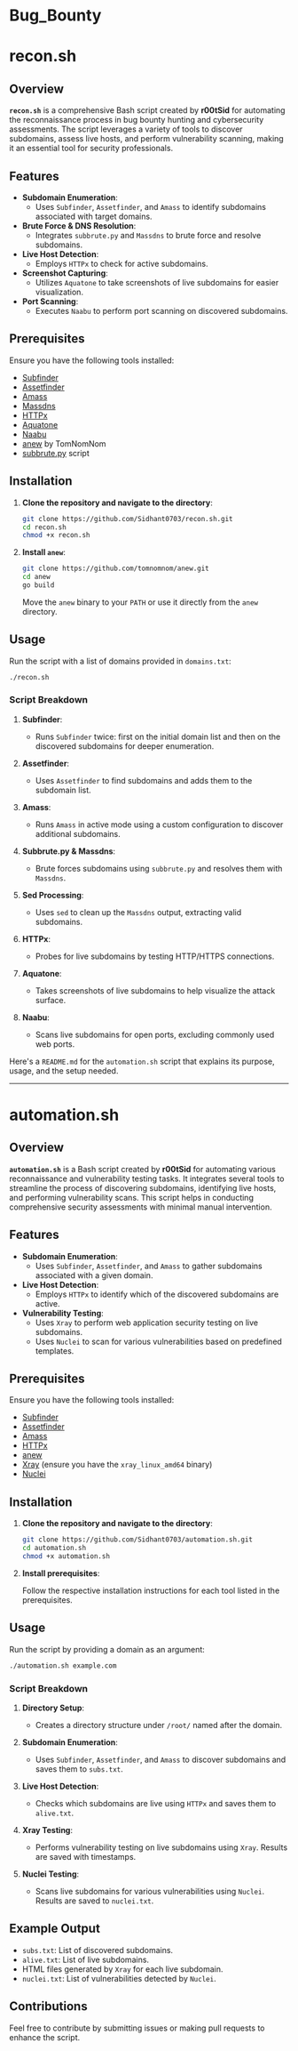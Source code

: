 # Bug_Bounty

# recon.sh

## Overview

**`recon.sh`** is a comprehensive Bash script created by **r00tSid** for automating the reconnaissance process in bug bounty hunting and cybersecurity assessments. The script leverages a variety of tools to discover subdomains, assess live hosts, and perform vulnerability scanning, making it an essential tool for security professionals.

## Features

- **Subdomain Enumeration**:
  - Uses `Subfinder`, `Assetfinder`, and `Amass` to identify subdomains associated with target domains.
- **Brute Force & DNS Resolution**:
  - Integrates `subbrute.py` and `Massdns` to brute force and resolve subdomains.
- **Live Host Detection**:
  - Employs `HTTPx` to check for active subdomains.
- **Screenshot Capturing**:
  - Utilizes `Aquatone` to take screenshots of live subdomains for easier visualization.
- **Port Scanning**:
  - Executes `Naabu` to perform port scanning on discovered subdomains.

## Prerequisites

Ensure you have the following tools installed:

- [Subfinder](https://github.com/projectdiscovery/subfinder)
- [Assetfinder](https://github.com/tomnomnom/assetfinder)
- [Amass](https://github.com/OWASP/Amass)
- [Massdns](https://github.com/blechschmidt/massdns)
- [HTTPx](https://github.com/projectdiscovery/httpx)
- [Aquatone](https://github.com/michenriksen/aquatone)
- [Naabu](https://github.com/projectdiscovery/naabu)
- [anew](https://github.com/tomnomnom/anew) by TomNomNom
- [subbrute.py](https://github.com/TheRook/subbrute) script

## Installation

1. **Clone the repository and navigate to the directory**:

    ```bash
    git clone https://github.com/Sidhant0703/recon.sh.git
    cd recon.sh
    chmod +x recon.sh
    ```

2. **Install `anew`**:

    ```bash
    git clone https://github.com/tomnomnom/anew.git
    cd anew
    go build
    ```

    Move the `anew` binary to your `PATH` or use it directly from the `anew` directory.

## Usage

Run the script with a list of domains provided in `domains.txt`:

```bash
./recon.sh
```

### Script Breakdown

1. **Subfinder**:
    - Runs `Subfinder` twice: first on the initial domain list and then on the discovered subdomains for deeper enumeration.

2. **Assetfinder**:
    - Uses `Assetfinder` to find subdomains and adds them to the subdomain list.

3. **Amass**:
    - Runs `Amass` in active mode using a custom configuration to discover additional subdomains.

4. **Subbrute.py & Massdns**:
    - Brute forces subdomains using `subbrute.py` and resolves them with `Massdns`.

5. **Sed Processing**:
    - Uses `sed` to clean up the `Massdns` output, extracting valid subdomains.

6. **HTTPx**:
    - Probes for live subdomains by testing HTTP/HTTPS connections.

7. **Aquatone**:
    - Takes screenshots of live subdomains to help visualize the attack surface.

8. **Naabu**:
    - Scans live subdomains for open ports, excluding commonly used web ports.
  


Here's a `README.md` for the `automation.sh` script that explains its purpose, usage, and the setup needed. 

---

# automation.sh

## Overview

**`automation.sh`** is a Bash script created by **r00tSid** for automating various reconnaissance and vulnerability testing tasks. It integrates several tools to streamline the process of discovering subdomains, identifying live hosts, and performing vulnerability scans. This script helps in conducting comprehensive security assessments with minimal manual intervention.

## Features

- **Subdomain Enumeration**:
  - Uses `Subfinder`, `Assetfinder`, and `Amass` to gather subdomains associated with a given domain.
- **Live Host Detection**:
  - Employs `HTTPx` to identify which of the discovered subdomains are active.
- **Vulnerability Testing**:
  - Uses `Xray` to perform web application security testing on live subdomains.
  - Uses `Nuclei` to scan for various vulnerabilities based on predefined templates.

## Prerequisites

Ensure you have the following tools installed:

- [Subfinder](https://github.com/projectdiscovery/subfinder)
- [Assetfinder](https://github.com/tomnomnom/assetfinder)
- [Amass](https://github.com/OWASP/Amass)
- [HTTPx](https://github.com/projectdiscovery/httpx)
- [anew](https://github.com/tomnomnom/anew)
- [Xray](https://github.com/chaitin/xray) (ensure you have the `xray_linux_amd64` binary)
- [Nuclei](https://github.com/projectdiscovery/nuclei)

## Installation

1. **Clone the repository and navigate to the directory**:

    ```bash
    git clone https://github.com/Sidhant0703/automation.sh.git
    cd automation.sh
    chmod +x automation.sh
    ```

2. **Install prerequisites**:

    Follow the respective installation instructions for each tool listed in the prerequisites.

## Usage

Run the script by providing a domain as an argument:

```bash
./automation.sh example.com
```

### Script Breakdown

1. **Directory Setup**:
    - Creates a directory structure under `/root/` named after the domain.

2. **Subdomain Enumeration**:
    - Uses `Subfinder`, `Assetfinder`, and `Amass` to discover subdomains and saves them to `subs.txt`.

3. **Live Host Detection**:
    - Checks which subdomains are live using `HTTPx` and saves them to `alive.txt`.

4. **Xray Testing**:
    - Performs vulnerability testing on live subdomains using `Xray`. Results are saved with timestamps.

5. **Nuclei Testing**:
    - Scans live subdomains for various vulnerabilities using `Nuclei`. Results are saved to `nuclei.txt`.

## Example Output

- `subs.txt`: List of discovered subdomains.
- `alive.txt`: List of live subdomains.
- HTML files generated by `Xray` for each live subdomain.
- `nuclei.txt`: List of vulnerabilities detected by `Nuclei`.

## Contributions

Feel free to contribute by submitting issues or making pull requests to enhance the script.
